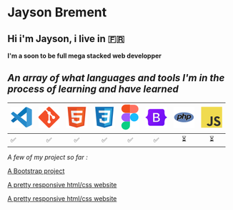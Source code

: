 # Jayson Brement

## Hi i'm Jayson, i live in :fr:

**I'm a soon to be full mega stacked web developper**

*An array of what languages and tools I'm in the process of learning and have learned*
-----------------------------------------------------------------------
|![photo](/img/vscode.svg)|![photo](/img/git.svg)|![photo](/img/html.svg) |![photo](/img/css.svg) | ![photo](/img/figma.svg)|![photo](/img/bootstrap.svg)| ![photo](/img/php.svg)|![photo](/img/javascript.svg)|
| :---- |:-----:| :-----:| :-----:|:-----:|:-----:|:-----:|:-----:|
|:white_check_mark:|:white_check_mark:|:white_check_mark:|:white_check_mark:|:white_check_mark:|:white_check_mark:|:hourglass_flowing_sand:|:hourglass_flowing_sand:|

*A few of my project so far :*

[A Bootstrap project](https://github.com/JaysonBrement/Hosting)

[A pretty responsive html/css website](https://github.com/JaysonBrement/LEGENDARY)

[A pretty responsive html/css website](https://github.com/JaysonBrement/MASSIF)

